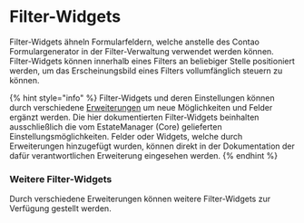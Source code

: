 # Filter-Widgets

Filter-Widgets ähneln Formularfeldern, welche anstelle des Contao Formulargenerator in der Filter-Verwaltung verwendet werden können. Filter-Widgets können innerhalb eines Filters an beliebiger Stelle positioniert werden, um das Erscheinungsbild eines Filters vollumfänglich steuern zu können.

{% hint style="info" %}
Filter-Widgets und deren Einstellungen können durch verschiedene [Erweiterungen](../../../../erweiterungen/erweiterungen/) um neue Möglichkeiten und Felder ergänzt werden. Die hier dokumentierten Filter-Widgets beinhalten ausschließlich die vom EstateManager (Core) gelieferten Einstellungsmöglichkeiten. Felder oder Widgets, welche durch Erweiterungen hinzugefügt wurden, können direkt in der Dokumentation der dafür verantwortlichen Erweiterung eingesehen werden.
{% endhint %}

### Weitere Filter-Widgets

Durch verschiedene Erweiterungen können weitere Filter-Widgets zur Verfügung gestellt werden.
